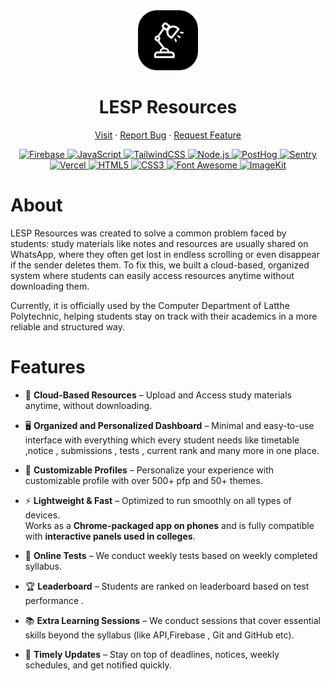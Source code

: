 <div
  class="container"
  align="center"
>
 <img src="public/favicon.png" style="height:6rem"/>

# LESP Resources

  <p align="center">
    <a href="https://lespresources.in">Visit</a>
    &middot;
    <a href="https://github.com/sagarkemble/Lesp-Resources/issues">Report Bug</a>
    &middot;
    <a href="https://github.com/sagarkemble/Lesp-Resources/issues">Request Feature</a>
  </p>
</div>

<p align="center">
  <a href="https://firebase.google.com/">
    <img src="https://img.shields.io/badge/Firebase-FFCA28?style=for-the-badge&logo=firebase&logoColor=black" alt="Firebase">
  </a>
  <a href="https://developer.mozilla.org/docs/Web/JavaScript">
    <img src="https://img.shields.io/badge/JavaScript-F7DF1E?style=for-the-badge&logo=javascript&logoColor=black" alt="JavaScript">
  </a>
  <a href="https://tailwindcss.com/">
    <img src="https://img.shields.io/badge/Tailwind_CSS-38B2AC?style=for-the-badge&logo=tailwindcss&logoColor=white" alt="TailwindCSS">
  </a>
  <a href="https://nodejs.org/">
    <img src="https://img.shields.io/badge/Node.js-339933?style=for-the-badge&logo=node.js&logoColor=white" alt="Node.js">
  </a>
  <a href="https://posthog.com/">
    <img src="https://img.shields.io/badge/PostHog-000000?style=for-the-badge&logo=posthog&logoColor=white" alt="PostHog">
  </a>
  <a href="https://sentry.io/">
    <img src="https://img.shields.io/badge/Sentry-362D59?style=for-the-badge&logo=sentry&logoColor=white" alt="Sentry">
  </a>
  <a href="https://vercel.com/">
    <img src="https://img.shields.io/badge/Vercel-000000?style=for-the-badge&logo=vercel&logoColor=white" alt="Vercel">
  </a>
  <a href="https://developer.mozilla.org/docs/Web/Guide/HTML/HTML5">
    <img src="https://img.shields.io/badge/HTML5-E34F26?style=for-the-badge&logo=html5&logoColor=white" alt="HTML5">
  </a>
  <a href="https://developer.mozilla.org/docs/Web/CSS">
    <img src="https://img.shields.io/badge/CSS3-1572B6?style=for-the-badge&logo=css3&logoColor=white" alt="CSS3">
  </a>
  <a href="https://fontawesome.com/">
    <img src="https://img.shields.io/badge/Font_Awesome-538DD7?style=for-the-badge&logo=fontawesome&logoColor=white" alt="Font Awesome">
  </a>
  <a href="https://imagekit.io/">
    <img src="https://img.shields.io/badge/ImageKit-17B5EB?style=for-the-badge&logo=imagekit&logoColor=white" alt="ImageKit">
  </a>
</p>

# About

LESP Resources was created to solve a common problem faced by students: study materials like notes and resources are usually shared on WhatsApp, where they often get lost in endless scrolling or even disappear if the sender deletes them. To fix this, we built a cloud-based, organized system where students can easily access resources anytime without downloading them.

Currently, it is officially used by the Computer Department of Latthe Polytechnic, helping students stay on track with their academics in a more reliable and structured way.

# Features

- 📂 **Cloud-Based Resources** – Upload and Access study materials anytime, without downloading.

- 🖥️ **Organized and Personalized Dashboard** – Minimal and easy-to-use interface with everything which every student needs like timetable ,notice , submissions , tests , current rank and many more in one place.
- 🎨 **Customizable Profiles** – Personalize your experience with customizable profile with over 500+ pfp and 50+ themes.
- ⚡ **Lightweight & Fast** – Optimized to run smoothly on all types of devices.  
   Works as a **Chrome-packaged app on phones** and is fully compatible with **interactive panels used in colleges**.
- 📝 **Online Tests** – We conduct weekly tests based on weekly completed syllabus.
- 🏆 **Leaderboard** – Students are ranked on leaderboard based on test performance .
- 📚 **Extra Learning Sessions** – We conduct sessions that cover essential skills beyond the syllabus (like API,Firebase , Git and GitHub etc).
- 🔔 **Timely Updates** – Stay on top of deadlines, notices, weekly schedules, and get notified quickly.
